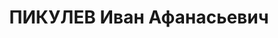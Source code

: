 ---
title: ПИКУЛЕВ Иван Афанасьевич
description: "Род. в 1900, Свердловская обл., Надеждинский р-н, с. Филькино, русский.\
  \ Проживал: Свердловская обл., Надеждинский р-н, с. Филькино. Надеждинская контора\
  \ углежжения, экспедитор. \n  Арестован 06.09.1937. Приговор: 17.01.1938 – 15 лет\
  \ тюрьмы."
---